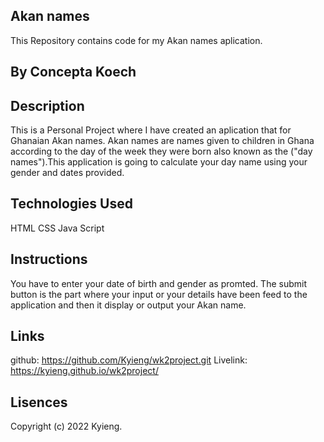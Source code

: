 ## Akan names
This Repository contains code for my Akan names aplication.

## By Concepta Koech

## Description
This is a Personal Project where I have created an aplication that for Ghanaian Akan names. Akan names are names given to children in Ghana according to the day of the week they were born also known as the ("day names").This application is going to calculate your day name using your gender and dates provided.

## Technologies Used
HTML
CSS
Java Script

## Instructions
You have to enter your date of birth and gender as promted.
The submit button is the part where your input or your details have been feed to the application and then it display or output your Akan name.

## Links
github: https://github.com/Kyieng/wk2project.git
Livelink: https://kyieng.github.io/wk2project/

## Lisences
Copyright (c) 2022 Kyieng.